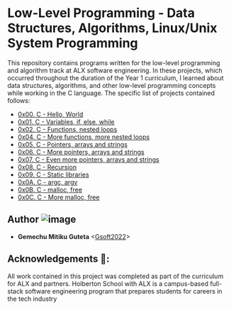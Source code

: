 # Low-Level Programming - Data Structures, Algorithms, Linux/Unix System Programming

This repository contains programs written for the low-level programming and
algorithm track at ALX software engineering. In these projects, which  occurred
throughout the duration of the Year 1 curriculum, I learned about data
structures, algorithms, and other low-level programming concepts while
working in the C language. The specific list of projects contained follows:

* [0x00. C - Hello, World](./0x00-hello_world)
* [0x01. C - Variables, if, else, while](./0x01-variables_if_else_while)
* [0x02. C - Functions, nested loops](./0x02-functions_nested_loops)
* [0x04. C - More functions, more nested loops](./0x04-more_functions_nested_loops)
* [0x05. C - Pointers, arrays and strings](./0x05-pointers_arrays_strings)
* [0x06. C - More pointers, arrays and strings](./0x06-pointers_arrays_strings)
* [0x07. C - Even more pointers, arrays and strings](./0x07-pointers_arrays_strings)
* [0x08. C - Recursion](./0x07-recursion)
* [0x09. C - Static libraries](./0x08-static_libraries)
* [0x0A. C - argc, argv](./0x09-argc_argv)
* [0x0B. C - malloc, free](./0x0A-malloc_free)
* [0x0C. C - More malloc, free](./0x0C-more_malloc_free)


## Author ![image](https://user-images.githubusercontent.com/99259978/161840858-713f7f65-687a-42d1-a747-9451947c1dc9.png)


* __Gemechu Mitiku Guteta__ <[Gsoft2022](https://github.com/Gsoft2022)>

## Acknowledgements 🙏:

All work contained in this project was completed as part of the curriculum for
ALX and partners. Holberton School with ALX is a campus-based full-stack software
engineering program that prepares students for careers in the tech industry

